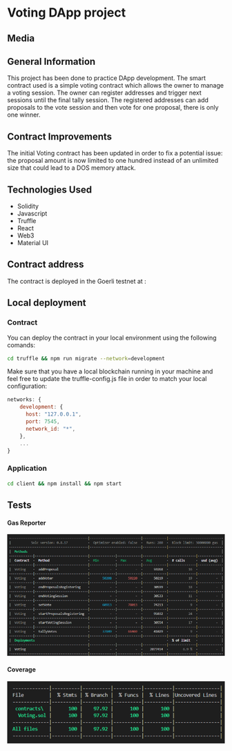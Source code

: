 # Voting DApp project

## Media

## General Information
This project has been done to practice DApp development. The smart contract used is a simple voting contract which allows the owner to manage a voting session. The owner can register addresses and trigger next sessions until the final tally session. The registered addresses can add proposals to the vote session and then vote for one proposal, there is only one winner.

## Contract Improvements
The initial Voting contract has been updated in order to fix a potential issue: the proposal amount is now limited to one hundred instead of an unlimited size that could lead to a DOS memory attack.

## Technologies Used
* Solidity
* Javascript
* Truffle
* React
* Web3
* Material UI

## Contract address
The contract is deployed in the Goerli testnet at :

## Local deployment

### Contract
You can deploy the contract in your local environment using the following comands:
```sh 
cd truffle && npm run migrate --network=development
```

Make sure that you have a local blockchain running in your machine and feel free to update the truffle-config.js file in order to match your local configuration:
```js
networks: {
    development: {
      host: "127.0.0.1",
      port: 7545,
      network_id: "*",
    },
    ...
}
```

### Application
```sh 
cd client && npm install && npm start
```

## Tests
#### Gas Reporter
![alt test](https://github.com/PhilippePaulos/voting-dapp/blob/main/truffle/test/gas-reporter.PNG)

#### Coverage
![alt test](https://github.com/PhilippePaulos/voting-dapp/blob/main/truffle/test/coverage.PNG)
